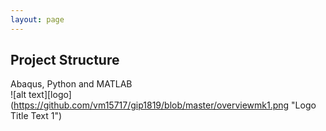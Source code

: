 ```yaml
---
layout: page
---
```

## Project Structure
Abaqus, Python and MATLAB  
![alt text][logo] (https://github.com/vm15717/gip1819/blob/master/overviewmk1.png "Logo Title Text 1")
